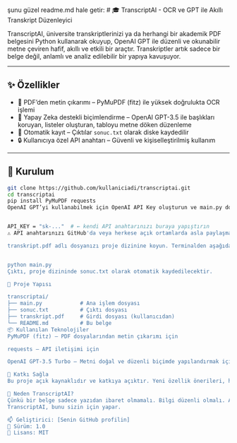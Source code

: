 şunu güzel readme.md hale getir: # 🎓 TranscriptAI - OCR ve GPT ile Akıllı Transkript Düzenleyici

TranscriptAI, üniversite transkriptlerinizi ya da herhangi bir akademik PDF belgesini Python kullanarak okuyup, OpenAI GPT ile düzenli ve okunabilir metne çeviren hafif, akıllı ve etkili bir araçtır. Transkriptler artık sadece bir belge değil, anlamlı ve analiz edilebilir bir yapıya kavuşuyor.

---

## ✨ Özellikler

- 📄 PDF’den metin çıkarımı – PyMuPDF (fitz) ile yüksek doğrulukta OCR işlemi  
- 🤖 Yapay Zeka destekli biçimlendirme – OpenAI GPT-3.5 ile başlıkları koruyan, listeler oluşturan, tabloyu metne döken düzenleme  
- 💾 Otomatik kayıt – Çıktılar `sonuc.txt` olarak diske kaydedilir  
- 🔒 Kullanıcıya özel API anahtarı – Güvenli ve kişiselleştirilmiş kullanım

---

## 🚀 Kurulum

```bash
git clone https://github.com/kullaniciadi/transcriptai.git
cd transcriptai
pip install PyMuPDF requests
OpenAI GPT’yi kullanabilmek için OpenAI API Key oluşturun ve main.py dosyasında şu satırı güncelleyin:


API_KEY = "sk-..."  # ← kendi API anahtarınızı buraya yapıştırın
⚠️ API anahtarınızı GitHub'da veya herkese açık ortamlarda asla paylaşmayın.

transkript.pdf adlı dosyanızı proje dizinine koyun. Terminalden aşağıdaki komutu çalıştırın:


python main.py
Çıktı, proje dizininde sonuc.txt olarak otomatik kaydedilecektir.

📂 Proje Yapısı

transcriptai/
├── main.py            # Ana işlem dosyası
├── sonuc.txt          # Çıktı dosyası
├── transkript.pdf     # Girdi dosyası (kullanıcıdan)
└── README.md          # Bu belge
📦 Kullanılan Teknolojiler
PyMuPDF (fitz) – PDF dosyalarından metin çıkarımı için

requests – API iletişimi için

OpenAI GPT-3.5 Turbo – Metni doğal ve düzenli biçimde yapılandırmak için

🤝 Katkı Sağla
Bu proje açık kaynaklıdır ve katkıya açıktır. Yeni özellik önerileri, hata bildirimleri ya da doğrudan pull request’ler gönderebilirsiniz.

🧠 Neden TranscriptAI?
Çünkü bir belge sadece yazıdan ibaret olmamalı. Bilgi düzenli olmalı. Anlam ön planda olmalı.
TranscriptAI, bunu sizin için yapar.

📫 Geliştirici: [Senin GitHub profilin]
📅 Sürüm: 1.0
🔗 Lisans: MIT
